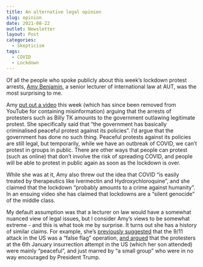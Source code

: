 ```yaml
---
title: An alternative legal opinion
slug: opinion
date: 2021-08-22
outlet: Newsletter
layout: Post
categories:
  - Skepticism
tags:
  - COVID
  - Lockdown
---
```


Of all the people who spoke publicly about this week’s lockdown protest arrests, [Amy Benjamin](https://academics.aut.ac.nz/amy.benjamin), a senior lecturer of international law at AUT, was the most surprising to me.

<!-- more -->

Amy [put out a video](https://www.newsroom.co.nz/probably-a-crime-against-humanity-aut-law-professor-denounces-lockdown) this week (which has since been removed from YouTube for containing misinformation) arguing that the arrests of protesters such as Billy TK amounts to the government outlawing legitimate protest. She specifically said that “the government has basically criminalised peaceful protest against its policies”. I’d argue that the government has done no such thing. Peaceful protests against its policies are still legal, but temporarily, while we have an outbreak of COVID, we can’t protest in groups in public. There are other ways that people can protest (such as online) that don’t involve the risk of spreading COVID, and people will be able to protest in public again as soon as the lockdown is over.

While she was at it, Amy also threw out the idea that COVID “is easily treated by therapeutics like Ivermectin and Hydroxychloroquine”, and she claimed that the lockdown “probably amounts to a crime against humanity”. In an ensuing video she has claimed that lockdowns are a “silent genocide” of the middle class.

My default assumption was that a lecturer on law would have a somewhat nuanced view of legal issues, but I consider Amy’s views to be somewhat extreme - and this is what took me by surprise. It turns out she has a history of similar claims. For example, she’s [previously suggested](https://papers.ssrn.com/sol3/papers.cfm?abstract_id=3009498) that the 9/11 attack in the US was a “false flag” operation, [and argued](https://www.newshub.co.nz/home/world/2021/01/us-election-nz-based-academic-says-donald-trump-not-to-blame-for-capitol-riots-says-nz-should-butt-out.html) that the protesters at the 6th January insurrection attempt in the US (which her son attended) were mainly “peaceful”, and just marred by “a small group” who were in no way encouraged by President Trump.
